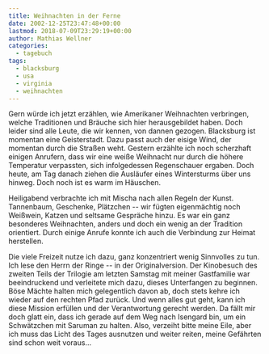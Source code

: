 ```yaml
---
title: Weihnachten in der Ferne
date: 2002-12-25T23:47:48+00:00
lastmod: 2018-07-09T23:29:19+00:00
author: Mathias Wellner
categories:
  - tagebuch
tags:
  - blacksburg
  - usa
  - virginia
  - weihnachten
---
```

Gern würde ich jetzt erzählen, wie Amerikaner Weihnachten verbringen, welche Traditionen und Bräuche sich hier herausgebildet haben. Doch leider sind alle Leute, die wir kennen, von dannen gezogen. Blacksburg ist momentan eine Geisterstadt. Dazu passt auch der eisige Wind, der momentan durch die Straßen weht. Gestern erzählte ich noch scherzhaft einigen Anrufern, dass wir eine weiße Weihnacht nur durch die höhere Temperatur verpassten, sich infolgedessen Regenschauer ergaben. Doch heute, am Tag danach ziehen die Ausläufer eines Wintersturms über uns hinweg. Doch noch ist es warm im Häuschen.
<!--more-->

Heiligabend verbrachte ich mit Mischa nach allen Regeln der Kunst. Tannenbaum, Geschenke, Plätzchen -- wir fügten eigenmächtig noch Weißwein, Katzen und seltsame Gespräche hinzu. Es war ein ganz besonderes Weihnachten, anders und doch ein wenig an der Tradition orientiert. Durch einige Anrufe konnte ich auch die Verbindung zur Heimat herstellen.

Die viele Freizeit nutze ich dazu, ganz konzentriert wenig Sinnvolles zu tun. Ich lese den Herrn der Ringe -- in der Originalversion. Der Kinobesuch des zweiten Teils der Trilogie am letzten Samstag mit meiner Gastfamilie war beeindruckend und verleitete mich dazu, dieses Unterfangen zu beginnen. Böse Mächte halten mich gelegentlich davon ab, doch stets kehre ich wieder auf den rechten Pfad zurück. Und wenn alles gut geht, kann ich diese Mission erfüllen und der Verantwortung gerecht werden. Da fällt mir doch glatt ein, dass ich gerade auf dem Weg nach Isengard bin, um ein Schwätzchen mit Saruman zu halten. Also, verzeiht bitte meine Eile, aber ich muss das Licht des Tages ausnutzen und weiter reiten, meine Gefährten sind schon weit voraus&#8230;